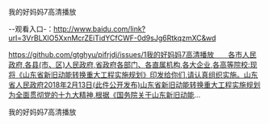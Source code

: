 我的好妈妈7高清播放

--观看入口-：http://www.baidu.com/link?url=3VrBLXlO5XxnMcrZEiTidYCfCWF-0d9sJg6RtkqzmXC&wd

https://github.com/gtghyu/pifrjdj/issues/1我的好妈妈7高清播放　　各市人民政府,各县(市、区)人民政府,省政府各部门、各直属机构,各大企业,各高等院校:现将《山东省新旧动能转换重大工程实施规划》印发给你们,请认真组织实施。山东省人民政府2018年2月13日(此件公开发布)山东省新旧动能转换重大工程实施规划为全面贯彻党的十九大精神,根据《国务院关于山东新旧动能...

我的好妈妈7高清播放
